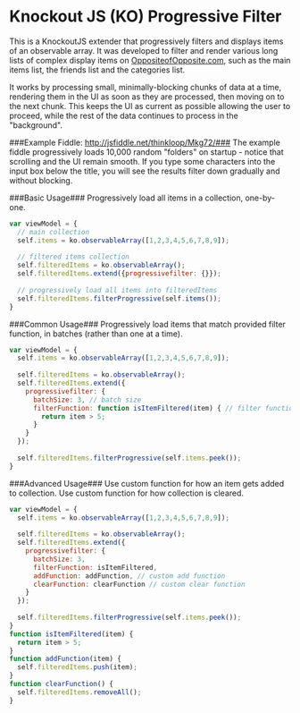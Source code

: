 Knockout JS (KO) Progressive Filter
=====

This is a KnockoutJS extender that progressively filters and displays items of an observable array. It was developed to filter and render various long lists of complex display items on [OppositeofOpposite.com](http://www.oppositeofopposite.com/), such as the main items list, the friends list and the categories list.

It works by processing small, minimally-blocking chunks of data at a time, rendering them in the UI as soon as they are processed, then moving on to the next chunk. This keeps the UI as current as possible allowing the user to proceed, while the rest of the data continues to process in the "background".

###Example Fiddle: http://jsfiddle.net/thinkloop/Mkg72/###
The example fiddle progressively loads 10,000 random "folders" on startup - notice that scrolling and the UI remain smooth. If you type some characters into the input box below the title, you will see the results filter down gradually and without blocking.

###Basic Usage###
Progressively load all items in a collection, one-by-one.
```javascript
var viewModel = {
  // main collection
  self.items = ko.observableArray([1,2,3,4,5,6,7,8,9]);
  
  // filtered items collection
  self.filteredItems = ko.observableArray();
  self.filteredItems.extend({progressivefilter: {}});
  
  // progressively load all items into filteredItems
  self.filteredItems.filterProgressive(self.items());
}
```

###Common Usage###
Progressively load items that match provided filter function, in batches (rather than one at a time). 
```javascript
var viewModel = {
  self.items = ko.observableArray([1,2,3,4,5,6,7,8,9]);
  
  self.filteredItems = ko.observableArray();
  self.filteredItems.extend({
    progressivefilter: { 
      batchSize: 3, // batch size
      filterFunction: function isItemFiltered(item) { // filter function
        return item > 5;
      } 
    }
  });
  
  self.filteredItems.filterProgressive(self.items.peek());
}
```

###Advanced Usage###
Use custom function for how an item gets added to collection. Use custom function for how collection is cleared.
```javascript
var viewModel = {
  self.items = ko.observableArray([1,2,3,4,5,6,7,8,9]);
  
  self.filteredItems = ko.observableArray();
  self.filteredItems.extend({
    progressivefilter: {
      batchSize: 3,
      filterFunction: isItemFiltered,
      addFunction: addFunction, // custom add function
      clearFunction: clearFunction // custom clear function
    }
  });
  
  self.filteredItems.filterProgressive(self.items.peek());
}
function isItemFiltered(item) {
  return item > 5;
}
function addFunction(item) {
  self.filteredItems.push(item);
}
function clearFunction() {
  self.filteredItems.removeAll();
}
```
